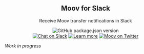 <h2 style="text-align:center">Moov for Slack</h2>
<p style="text-align:center">Receive Moov transfer notifications in Slack</p>

<div style="text-align:center">
  <img alt="GitHub package.json version" src="https://img.shields.io/github/package-json/v/moov-io/moov-slack-integration?style=flat-square">
  <br/>
  <a href="https://slack.moov.io">
    <img alt="Chat on Slack" src="https://img.shields.io/badge/chat-slack.moov.io-4a154b?style=flat-square"></a>
  <a href="https://docs.moov.io">
    <img alt="Learn more" src="https://img.shields.io/badge/learn-docs.moov.io-success?style=flat-square"></a>
  <a href="https://twitter.com/moov">
    <img alt="Moov on Twitter" src="https://img.shields.io/badge/follow-twitter/moov-1da1f2?style=flat-square"></a>
</div>

_Work in progress_



